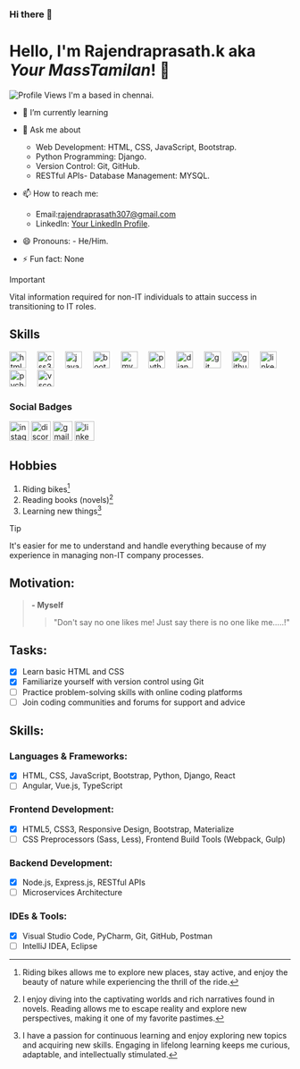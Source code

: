 ### Hi there 👋

# Hello, I'm **Rajendraprasath.k** aka *Your MassTamilan*! 👋
![Profile Views](https://komarev.com/ghpvc/?username=rajendraprasath307)
I'm a  based in chennai.
- 🌱 I’m currently learning 
- 💬 Ask me about 
  - Web Development: HTML, CSS, JavaScript, Bootstrap.
  - Python Programming: Django.
  - Version Control: Git, GitHub.
  - RESTful APIs- Database Management: MYSQL.
- 📫 How to reach me:
  
  - Email:rajendraprasath307@gmail.com
  - LinkedIn: [Your LinkedIn Profile](http://linkedin.com/in/rajendra-prasath-kamaraj-07b84b279).
- 😄 Pronouns: - He/Him.
- ⚡ Fun fact: 
  None
> [!IMPORTANT]
> Vital information required for non-IT individuals to attain success in transitioning to IT roles.


## Skills
<div align="left">
  <img src="https://cdn.jsdelivr.net/gh/devicons/devicon/icons/html5/html5-original.svg" height="30" alt="html5 logo"  />
  <img width="12" />
  <img src="https://cdn.jsdelivr.net/gh/devicons/devicon/icons/css3/css3-original.svg" height="30" alt="css3 logo"  />
  <img width="12" />
  <img src="https://cdn.jsdelivr.net/gh/devicons/devicon/icons/javascript/javascript-original.svg" height="30" alt="javascript logo"  />
  <img width="12" />
  <img src="https://cdn.jsdelivr.net/gh/devicons/devicon/icons/bootstrap/bootstrap-original.svg" height="30" alt="bootstrap logo"  />
  <img width="12" />
  <img src="https://cdn.jsdelivr.net/gh/devicons/devicon/icons/mysql/mysql-original.svg" height="30" alt="mysql logo"  />
  <img width="12" />
  <img src="https://cdn.jsdelivr.net/gh/devicons/devicon/icons/python/python-original.svg" height="30" alt="python logo"  />
  <img width="12" />
  <img src="https://cdn.jsdelivr.net/gh/devicons/devicon/icons/django/django-plain.svg" height="30" alt="django logo"  />
  <img width="12" />
  <img src="https://cdn.jsdelivr.net/gh/devicons/devicon/icons/git/git-original.svg" height="30" alt="git logo"  />
  <img width="12" />
  <img src="https://cdn.jsdelivr.net/gh/devicons/devicon/icons/github/github-original.svg" height="30" alt="github logo"  />
  <img width="12" />
  <img src="https://cdn.jsdelivr.net/gh/devicons/devicon/icons/linkedin/linkedin-original.svg" height="30" alt="linkedin logo"  />
  <img width="12" />
  <img src="https://cdn.jsdelivr.net/gh/devicons/devicon/icons/pycharm/pycharm-original.svg" height="30" alt="pycharm logo"  />
  <img width="12" />
  <img src="https://cdn.jsdelivr.net/gh/devicons/devicon/icons/vscode/vscode-original.svg" height="30" alt="vscode logo"  />
  <img width="12" />
</div>


### Social Badges

<div align="left">
  <img src="https://img.shields.io/static/v1?message=Instagram&logo=instagram&label=&color=E4405F&logoColor=white&labelColor=&style=for-the-badge" height="35" alt="instagram logo"  />
  <img src="https://img.shields.io/static/v1?message=Discord&logo=discord&label=&color=7289DA&logoColor=white&labelColor=&style=for-the-badge" height="35" alt="discord logo"  />
  <img src="https://img.shields.io/static/v1?message=Gmail&logo=gmail&label=&color=D14836&logoColor=white&labelColor=&style=for-the-badge" height="35" alt="gmail logo"  />
  <img src="https://img.shields.io/static/v1?message=LinkedIn&logo=linkedin&label=&color=0077B5&logoColor=white&labelColor=&style=for-the-badge" height="35" alt="linkedin logo"  />
</div>

###

## Hobbies
1. Riding bikes[^1]
2. Reading books (novels)[^2]
3. Learning new things[^3]
[^1]: Riding bikes allows me to explore new places, stay active, and enjoy the beauty of nature while experiencing the thrill of the ride.
[^2]: I enjoy diving into the captivating worlds and rich narratives found in novels. Reading allows me to escape reality and explore new perspectives, making it one of my favorite pastimes.
[^3]: I have a passion for continuous learning and enjoy exploring new topics and acquiring new skills. Engaging in lifelong learning keeps me curious, adaptable, and intellectually stimulated.

> [!TIP]
> It's easier for me to understand and handle everything because of my experience in managing non-IT company processes.

## Motivation:
> **- Myself**
>> "Don't say no one likes me! Just say there is no one like me.....!"
<!-- [!CAUTION]
Potential positive outcomes resulting from taking proactive action. -->
## Tasks:
- [x] Learn basic HTML and CSS
- [x] Familiarize yourself with version control using Git
- [ ] Practice problem-solving skills with online coding platforms
- [ ] Join coding communities and forums for support and advice
## Skills:
### Languages & Frameworks:
- [x] HTML, CSS, JavaScript, Bootstrap, Python, Django, React
- [ ] Angular, Vue.js, TypeScript
### Frontend Development:
- [x] HTML5, CSS3, Responsive Design, Bootstrap, Materialize
- [ ] CSS Preprocessors (Sass, Less), Frontend Build Tools (Webpack, Gulp)
### Backend Development:
- [x] Node.js, Express.js, RESTful APIs
- [ ] Microservices Architecture
### IDEs & Tools:
- [x] Visual Studio Code, PyCharm, Git, GitHub, Postman
- [ ] IntelliJ IDEA, Eclipse
<!-- [!WARNING]
Urgent reminder to prioritize life and its precious moments due to its fleeting nature. -->
<!-- [!NOTE]
I enjoy incorporating elements of anime and gaming into my professional style. -->
